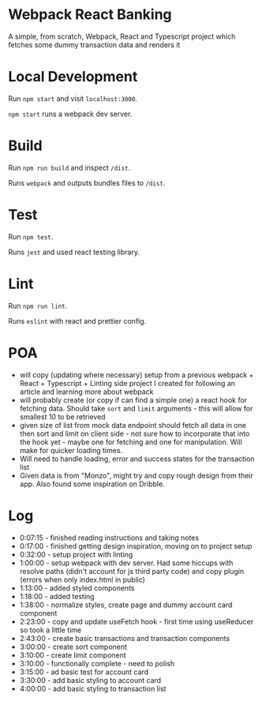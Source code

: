 # Webpack React Banking

A simple, from scratch, Webpack, React and Typescript project which fetches some dummy transaction data and renders it

# Local Development

Run `npm start` and visit `localhost:3000`.

`npm start` runs a webpack dev server.

# Build

Run `npm run build` and inspect `/dist`.

Runs `webpack` and outputs bundles files to `/dist`.

# Test

Run `npm test`.

Runs `jest` and used react testing library.

# Lint

Run `npm run lint`.

Runs `eslint` with react and prettier config.

# POA

- will copy (updating where necessary) setup from a previous webpack + React + Typescript + Linting side project I created for following an article and learning more about webpack
- will probably create (or copy if can find a simple one) a react hook for fetching data. Should take `sort` and `limit` arguments - this will allow for smallest 10 to be retrieved
- given size of list from mock data endpoint should fetch all data in one then sort and limit on client side - not sure how to incorporate that into the hook yet - maybe one for fetching and one for manipulation. Will make for quicker loading times.
- Will need to handle loading, error and success states for the transaction list
- Given data is from "Monzo", might try and copy rough design from their app. Also found some inspiration on Dribble.

# Log

- 0:07:15 - finished reading instructions and taking notes
- 0:17:00 - finished getting design inspiration, moving on to project setup
- 0:32:00 - setup project with linting
- 1:00:00 - setup webpack with dev server. Had some hiccups with resolve paths (didn't account for js third party code) and copy plugin (errors when only index.html in public)
- 1:13:00 - added styled components
- 1:18:00 - added testing
- 1:38:00 - normalize styles, create page and dummy account card component
- 2:23:00 - copy and update useFetch hook - first time using useReducer so took a little time
- 2:43:00 - create basic transactions and transaction components
- 3:00:00 - create sort component
- 3:10:00 - create limit component
- 3:10:00 - functionally complete - need to polish
- 3:15:00 - ad basic test for account card
- 3:30:00 - add basic styling to account card
- 4:00:00 - add basic styling to transaction list
